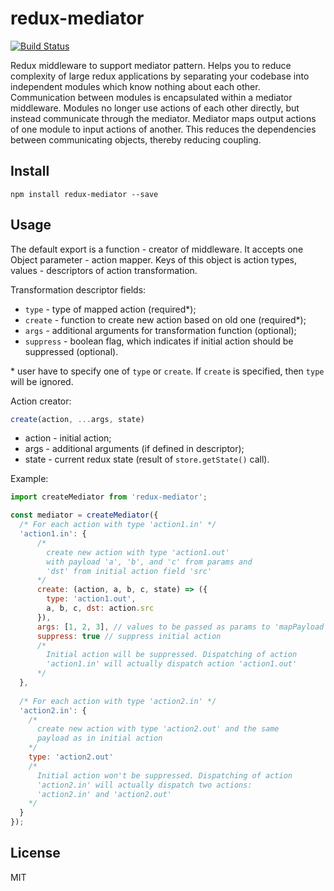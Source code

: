 # redux-mediator

[![Build Status](https://secure.travis-ci.org/quadreex/redux-mediator.png?branch=master)](http://travis-ci.org/quadreex/redux-mediator)

Redux middleware to support mediator pattern. Helps you to reduce complexity of large redux applications by separating your codebase into independent modules which know nothing about each other. Communication between modules is encapsulated within a mediator middleware. Modules no longer use actions of each other directly, but instead communicate through the mediator. Mediator maps output actions of one module to input actions of another. This reduces the dependencies between communicating objects, thereby reducing coupling.

## Install

```
npm install redux-mediator --save
```

## Usage

The default export is a function - creator of middleware. It accepts one Object parameter - action mapper. Keys of this object is action types, values - descriptors of action transformation. 

Transformation descriptor fields:
- `type` - type of mapped action (required*);
- `create` - function to create new action based on old one (required*);
- `args` - additional arguments for transformation function (optional);
- `suppress` - boolean flag, which indicates if initial action should be suppressed (optional).

\* user have to specify one of `type` or `create`. If `create` is specified, then `type` will be ignored.

Action creator:
```javascript
create(action, ...args, state)
```
- action - initial action;
- args - additional arguments (if defined in descriptor);
- state - current redux state (result of `store.getState()` call).

Example:
```javascript
import createMediator from 'redux-mediator';

const mediator = createMediator({
  /* For each action with type 'action1.in' */
  'action1.in': {
      /*
        create new action with type 'action1.out'
        with payload 'a', 'b', and 'c' from params and 
        'dst' from initial action field 'src'
      */
      create: (action, a, b, c, state) => ({
        type: 'action1.out',
        a, b, c, dst: action.src
      }),
      args: [1, 2, 3], // values to be passed as params to 'mapPayload function'
      suppress: true // suppress initial action
      /*
        Initial action will be suppressed. Dispatching of action
        'action1.in' will actually dispatch action 'action1.out'
      */
  },
  
  /* For each action with type 'action2.in' */
  'action2.in': {
    /*
      create new action with type 'action2.out' and the same
      payload as in initial action
    */
    type: 'action2.out'
    /*
      Initial action won't be suppressed. Dispatching of action
      'action2.in' will actually dispatch two actions:
      'action2.in' and 'action2.out'
    */
  }
});
```

## License

MIT
